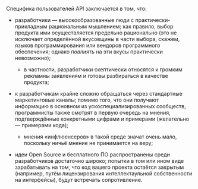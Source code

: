 Специфика пользователей API заключается в том, что:

  * разработчики — высокообразованные люди с практически-прикладным рациональным мышлением; как правило, выбор продукта ими осуществляется предельно рационально (это не исключает определённой вкусовщины в части выбора, скажем, языков программирования или вендоров программного обеспечения; однако *повлиять* на эти вкусы практически невозможно);

      * в частности, разработчики скептически относятся к громким рекламны заявлениям и готовы разбираться в качестве продукта;

  * к разработчикам крайне сложно обращаться через стандартные маркетинговые каналы; помимо того, что они получают информацию в основном из ускоспециализированных сообществ, программисты также смотрят в первую очередь на мнения, подтверждённые конкретными цифрами и примерами (желательно — примерами кода);

      * мнения «инфлюенсеров» в такой среде значат очень мало, поскольку ничьё мнение не принимается на веру;
  
  * идеи Open Source и бесплатного ПО распространены среди разработчиков достаточно широко; попытки в том или ином виде зарабатывать на том, что код вашего проекта остаётся закрытым (например, путём лицензирования интеллектаульной собственности на интерфейсы), будут встречать сопротивление.

